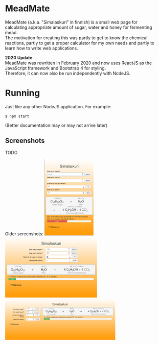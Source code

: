 # MeadMate

MeadMate (a.k.a. "Simalaskuri" in finnish) is a small web page for calculating appropriate amount of sugar, water and honey for fermenting mead.  
The motivation for creating this was partly to get to know the chemical reactions, partly to get a proper calculator for my own needs and partly to learn how to write web applications.  

**2020 Update**  
MeadMate was rewritten in February 2020 and now uses ReactJS as the JavaScript framework and Bootstrap 4 for styling.  
Therefore, it can now also be run independently with NodeJS.  

# Running
Just like any other NodeJS application. For example:
```
$ npm start
```

(Better documentation may or may not arrive later)

## Screenshots
TODO

Older screenshots:
<img src="ui-extra-small.png" alt="Extra small" width="160">
<img src="ui-medium.png" alt="Medium" width="300">
<img src="ui-large.png" alt="Large" width="360">
